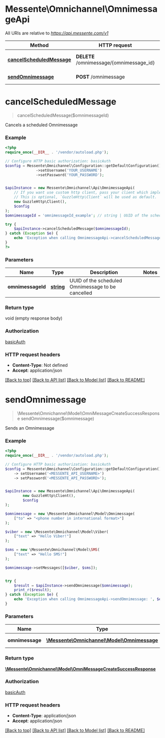 # Messente\Omnichannel\OmnimessageApi

All URIs are relative to *https://api.messente.com/v1*

Method | HTTP request | Description
------------- | ------------- | -------------
[**cancelScheduledMessage**](OmnimessageApi.md#cancelScheduledMessage) | **DELETE** /omnimessage/{omnimessage_id} | Cancels a scheduled Omnimessage
[**sendOmnimessage**](OmnimessageApi.md#sendOmnimessage) | **POST** /omnimessage | Sends an Omnimessage


# **cancelScheduledMessage**
> cancelScheduledMessage($omnimessageId)

Cancels a scheduled Omnimessage

### Example
```php
<?php
require_once(__DIR__ . '/vendor/autoload.php');

// Configure HTTP basic authorization: basicAuth
$config = Messente\Omnichannel\Configuration::getDefaultConfiguration()
              ->setUsername('YOUR_USERNAME')
              ->setPassword('YOUR_PASSWORD');


$apiInstance = new Messente\Omnichannel\Api\OmnimessageApi(
    // If you want use custom http client, pass your client which implements `GuzzleHttp\ClientInterface`.
    // This is optional, `GuzzleHttp\Client` will be used as default.
    new GuzzleHttp\Client(),
    $config
);
$omnimessageId = 'omnimessageId_example'; // string | UUID of the scheduled Omnimessage to be cancelled

try {
    $apiInstance->cancelScheduledMessage($omnimessageId);
} catch (Exception $e) {
    echo 'Exception when calling OmnimessageApi->cancelScheduledMessage: ', $e->getMessage(), PHP_EOL;
}
?>
```

### Parameters

Name | Type | Description  | Notes
------------- | ------------- | ------------- | -------------
 **omnimessageId** | [**string**](../Model/.md)| UUID of the scheduled Omnimessage to be cancelled |

### Return type

void (empty response body)

### Authorization

[basicAuth](../../README.md#basicAuth)

### HTTP request headers

 - **Content-Type**: Not defined
 - **Accept**: application/json

[[Back to top]](#) [[Back to API list]](../../README.md#documentation-for-api-endpoints) [[Back to Model list]](../../README.md#documentation-for-models) [[Back to README]](../../README.md)

# **sendOmnimessage**
> \Messente\Omnichannel\Model\OmniMessageCreateSuccessResponse sendOmnimessage($omnimessage)

Sends an Omnimessage

### Example
```php
<?php
require_once(__DIR__ . '/vendor/autoload.php');

// Configure HTTP basic authorization: basicAuth
$config = Messente\Omnichannel\Configuration::getDefaultConfiguration()
	-> setUsername('<MESSENTE_API_USERNAME>')
	-> setPassword('<MESSENTE_API_PASSWORD>');


$apiInstance = new Messente\Omnichannel\Api\OmnimessageApi(
		new GuzzleHttp\Client(),
		$config
);

$omnimessage = new \Messente\Omnichannel\Model\Omnimessage(
	["to" => "<phone number in international format>"]
);

$viber = new \Messente\Omnichannel\Model\Viber(
	["text" => "Hello Viber!"]
);

$sms = new \Messente\Omnichannel\Model\SMS(
	["text" => "Hello SMS!"]
);

$omnimessage->setMessages([$viber, $sms]);


try {
    $result = $apiInstance->sendOmnimessage($omnimessage);
    print_r($result);
} catch (Exception $e) {
    echo 'Exception when calling OmnimessageApi->sendOmnimessage: ', $e->getMessage(), PHP_EOL;
}
```

### Parameters

Name | Type | Description  | Notes
------------- | ------------- | ------------- | -------------
 **omnimessage** | [**\Messente\Omnichannel\Model\Omnimessage**](../Model/Omnimessage.md)| Omnimessage to be sent |

### Return type

[**\Messente\Omnichannel\Model\OmniMessageCreateSuccessResponse**](../Model/OmniMessageCreateSuccessResponse.md)

### Authorization

[basicAuth](../../README.md#basicAuth)

### HTTP request headers

 - **Content-Type**: application/json
 - **Accept**: application/json

[[Back to top]](#) [[Back to API list]](../../README.md#documentation-for-api-endpoints) [[Back to Model list]](../../README.md#documentation-for-models) [[Back to README]](../../README.md)

